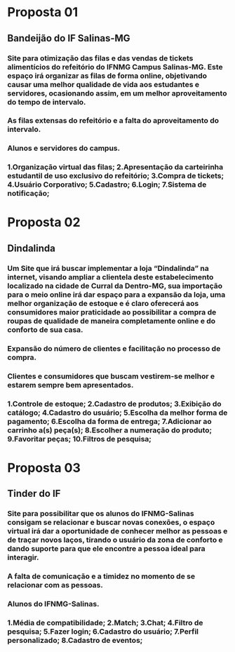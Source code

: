 # Proposta 01

## Bandeijão do IF Salinas-MG

### Site para otimização das filas e das vendas de tickets alimentícios do refeitório do IFNMG Campus Salinas-MG. Este espaço irá organizar as filas de forma online, objetivando causar uma melhor qualidade de vida aos estudantes e servidores, ocasionando assim, em um melhor aproveitamento do tempo de intervalo.

### As filas extensas do refeitório e a falta do aproveitamento do intervalo.

### Alunos e servidores do campus.

### 1.Organização virtual das filas; 2.Apresentação da carteirinha estudantil de uso exclusivo do refeitório; 3.Compra de tickets; 4.Usuário Corporativo; 5.Cadastro; 6.Login; 7.Sistema de notificação;


# Proposta 02

## Dindalinda

### Um Site que irá buscar implementar a loja “Dindalinda” na internet, visando ampliar a clientela deste estabelecimento localizado na cidade de Curral da Dentro-MG, sua importação para o meio online irá dar espaço para a expansão da loja, uma melhor organização de estoque e é claro oferecerá aos consumidores maior praticidade ao possibilitar a compra de roupas de qualidade de maneira completamente online e do conforto de sua casa.

### Expansão do número de clientes e facilitação no processo de compra.

### Clientes e consumidores que buscam vestirem-se melhor e estarem sempre bem apresentados.

### 1.Controle de estoque; 2.Cadastro de produtos; 3.Exibição do catálogo; 4.Cadastro do usuário; 5.Escolha da melhor forma de pagamento; 6.Escolha da forma de entrega; 7.Adicionar ao carrinho a(s) peça(s); 8.Escolher a numeração do produto; 9.Favoritar peças; 10.Filtros de pesquisa;

# Proposta 03

## Tinder do IF

### Site para possibilitar que os alunos do IFNMG-Salinas consigam se relacionar e buscar novas conexões, o espaço virtual irá dar a oportunidade de conhecer melhor as pessoas e de traçar novos laços, tirando o usuário da zona de conforto e dando suporte para que ele encontre a pessoa ideal para interagir.

### A falta de comunicação e a timidez no momento de se relacionar com as pessoas.

### Alunos do IFNMG-Salinas.

### 1.Média de compatibilidade; 2.Match; 3.Chat; 4.Filtro de pesquisa; 5.Fazer login; 6.Cadastro do usuário; 7.Perfil personalizado; 8.Cadastro de eventos;
